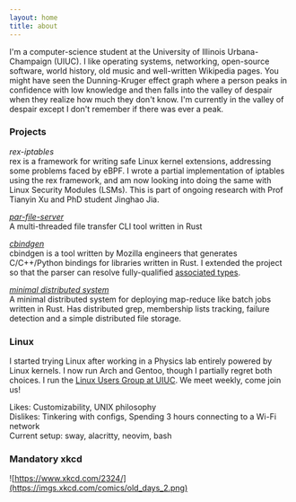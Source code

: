 ```yaml
---
layout: home
title: about
---
```


I'm a computer-science student at the University of Illinois Urbana-Champaign (UIUC). I like operating systems, networking, open-source software, world history, old music and well-written Wikipedia pages. You might have seen the Dunning-Kruger effect graph where a person peaks in confidence with low knowledge and then falls into the valley of despair when they realize how much they don't know. I'm currently in the valley of despair except I don't remember if there was ever a peak.

### **Projects**

*rex-iptables*\
rex is a framework for writing safe Linux kernel extensions, addressing some problems faced by eBPF. I wrote a partial implementation of iptables using the rex framework, and am now looking into doing the same with Linux Security Modules (LSMs). This is part of ongoing research with Prof Tianyin Xu and PhD student Jinghao Jia.

[*par-file-server*](https://github.com/orangeng/par-file-server)\
A multi-threaded file transfer CLI tool written in Rust

[*cbindgen*](https://github.com/mozilla/cbindgen/pull/905)\
cbindgen is a tool written by Mozilla engineers that generates C/C++/Python bindings for libraries written in Rust. I extended the project so that the parser can resolve fully-qualified [associated types](https://doc.rust-lang.org/book/ch19-03-advanced-traits.html#specifying-placeholder-types-in-trait-definitions-with-associated-types).

[*minimal distributed system*](https://github.com/orangeng/distributed-mps) \
A minimal distributed system for deploying map-reduce like batch jobs written in Rust. Has distributed grep, membership lists tracking, failure detection and a simple distributed file storage.

### **Linux**
I started trying Linux after working in a Physics lab entirely powered by Linux kernels. I now run Arch and Gentoo, though I partially regret both choices. I run the [Linux Users Group at UIUC](https://lug.acm.illinois.edu/). We meet weekly, come join us!

Likes: Customizability, UNIX philosophy \
Dislikes: Tinkering with configs, Spending 3 hours connecting to a Wi-Fi network\
Current setup: sway, alacritty, neovim, bash

### **Mandatory xkcd**
![https://www.xkcd.com/2324/](https://imgs.xkcd.com/comics/old_days_2.png)

